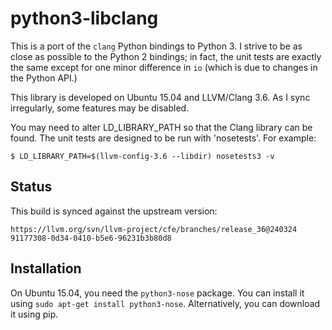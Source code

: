 python3-libclang
================

This is a port of the `clang` Python bindings to Python 3. I strive to be as
close as possible to the Python 2 bindings; in fact, the unit tests are
exactly the same except for one minor difference in `io` (which is due to
changes in the Python API.)

This library is developed on Ubuntu 15.04 and LLVM/Clang 3.6. As I sync
irregularly, some features may be disabled.

You may need to alter LD_LIBRARY_PATH so that the Clang library can be
found. The unit tests are designed to be run with 'nosetests'. For example:


    $ LD_LIBRARY_PATH=$(llvm-config-3.6 --libdir) nosetests3 -v

Status
------

This build is synced against the upstream version:

	https://llvm.org/svn/llvm-project/cfe/branches/release_36@240324 91177308-0d34-0410-b5e6-96231b3b80d8

Installation
------------

On Ubuntu 15.04, you need the `python3-nose` package. You can install it using
`sudo apt-get install python3-nose`. Alternatively, you can download it using
pip.
